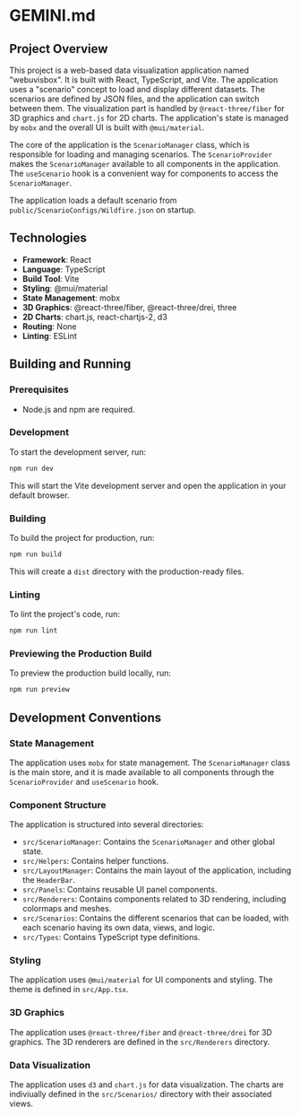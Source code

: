 # GEMINI.md

## Project Overview

This project is a web-based data visualization application named "webuvisbox". It is built with React, TypeScript, and Vite. The application uses a "scenario" concept to load and display different datasets. The scenarios are defined by JSON files, and the application can switch between them. The visualization part is handled by `@react-three/fiber` for 3D graphics and `chart.js` for 2D charts. The application's state is managed by `mobx` and the overall UI is built with `@mui/material`.

The core of the application is the `ScenarioManager` class, which is responsible for loading and managing scenarios. The `ScenarioProvider` makes the `ScenarioManager` available to all components in the application. The `useScenario` hook is a convenient way for components to access the `ScenarioManager`.

The application loads a default scenario from `public/ScenarioConfigs/Wildfire.json` on startup.

## Technologies

- **Framework**: React
- **Language**: TypeScript
- **Build Tool**: Vite
- **Styling**: @mui/material
- **State Management**: mobx
- **3D Graphics**: @react-three/fiber, @react-three/drei, three
- **2D Charts**: chart.js, react-chartjs-2, d3
- **Routing**: None
- **Linting**: ESLint

## Building and Running

### Prerequisites

- Node.js and npm are required.

### Development

To start the development server, run:

```bash
npm run dev
```

This will start the Vite development server and open the application in your default browser.

### Building

To build the project for production, run:

```bash
npm run build
```

This will create a `dist` directory with the production-ready files.

### Linting

To lint the project's code, run:

```bash
npm run lint
```

### Previewing the Production Build

To preview the production build locally, run:

```bash
npm run preview
```

## Development Conventions

### State Management

The application uses `mobx` for state management. The `ScenarioManager` class is the main store, and it is made available to all components through the `ScenarioProvider` and `useScenario` hook.

### Component Structure

The application is structured into several directories:

- `src/ScenarioManager`: Contains the `ScenarioManager` and other global state.
- `src/Helpers`: Contains helper functions.
- `src/LayoutManager`: Contains the main layout of the application, including the `HeaderBar`.
- `src/Panels`: Contains reusable UI panel components.
- `src/Renderers`: Contains components related to 3D rendering, including colormaps and meshes.
- `src/Scenarios`: Contains the different scenarios that can be loaded, with each scenario having its own data, views, and logic.
- `src/Types`: Contains TypeScript type definitions.

### Styling

The application uses `@mui/material` for UI components and styling. The theme is defined in `src/App.tsx`.

### 3D Graphics

The application uses `@react-three/fiber` and `@react-three/drei` for 3D graphics. The 3D renderers are defined in the `src/Renderers` directory.

### Data Visualization

The application uses `d3` and `chart.js` for data visualization. The charts are indiviually defined in the `src/Scenarios/` directory with their associated views.

